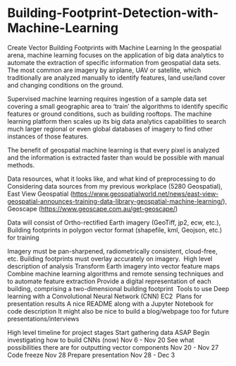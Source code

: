 # Building-Footprint-Detection-with-Machine-Learning
Create Vector Building Footprints with Machine Learning
In the geospatial arena, machine learning focuses on the application of big data analytics to automate the extraction of specific information from geospatial data sets. The most common are imagery by airplane, UAV or satellite, which traditionally are analyzed manually to identify features, land use/land cover and changing conditions on the ground.

Supervised machine learning requires ingestion of a sample data set covering a small geographic area to ‘train’ the algorithms to identify specific features or ground conditions, such as building rooftops. The machine learning platform then scales up its big data analytics capabilities to search much larger regional or even global databases of imagery to find other instances of those features.

The benefit of geospatial machine learning is that every pixel is analyzed and the information is extracted faster than would be possible with manual methods.


Data resources, what it looks like, and what kind of preprocessing to do
Considering data sources from my previous workplace (5280 Geospatial), East View Geospatial (https://www.geospatialworld.net/news/east-view-geospatial-announces-training-data-library-geospatial-machine-learning/), Geoscape (https://www.geoscape.com.au/get-geoscape/)

Data will consist of Ortho-rectified Earth imagery (GeoTiff, jp2, ecw, etc.), Building footprints in polygon vector format (shapefile, kml, Geojson, etc.) for training

Imagery must be pan-sharpened, radiometrically consistent, cloud-free, etc. Building footprints must overlay accurately on imagery.
 High level description of analysis
Transform Earth imagery into vector feature maps
Combine machine learning algorithms and remote sensing techniques and to automate feature extraction
Provide a digital representation of each building, comprising a two-dimensional building footprint
 Tools to use 
Deep learning with a Convolutional Neural Network (CNN)
EC2
 Plans for presentation results
A nice README along with a Jupyter Notebook for code description
It might also be nice to build a blog/webpage too for future presentations/interviews

High level timeline for project stages
Start gathering data ASAP
Begin investigating how to build CNNs (now) Nov 6 - Nov 20
See what possibilities there are for outputting vector components Nov 20 - Nov 27
Code freeze Nov 28
Prepare presentation Nov 28 - Dec 3
